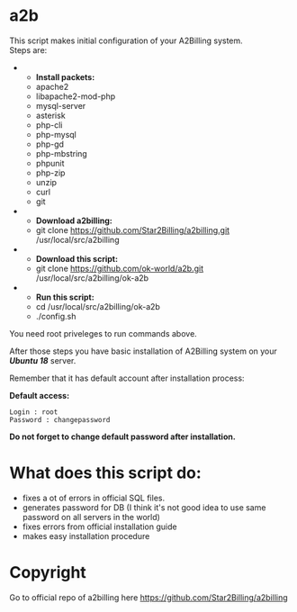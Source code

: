# a2b
This script makes initial configuration of your A2Billing system.</br>
Steps are:
- * **Install packets:**
  - apache2
  - libapache2-mod-php
  - mysql-server
  - asterisk
  - php-cli
  - php-mysql
  - php-gd
  - php-mbstring
  - phpunit
  - php-zip
  - unzip
  - curl
  - git
- * **Download a2billing:**
  - git clone https://github.com/Star2Billing/a2billing.git /usr/local/src/a2billing
- * **Download this script:**
  - git clone https://github.com/ok-world/a2b.git /usr/local/src/a2billing/ok-a2b
- * **Run this script:**
  - cd /usr/local/src/a2billing/ok-a2b
  - ./config.sh

You need root priveleges to run commands above.

After those steps you have basic installation of A2Billing system on your **_Ubuntu 18_** server.

Remember that it has default account after installation process:

**Default access:**
```
Login : root
Password : changepassword
```
**Do not forget to change default password after installation.**

# What does this script do:
- fixes a ot of errors in official SQL files.
- generates password for DB (I think it's not good idea to use same password on all servers in the world)
- fixes errors from official installation guide
- makes easy installation procedure

# Copyright
Go to official repo of a2billing here https://github.com/Star2Billing/a2billing

